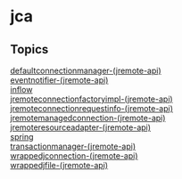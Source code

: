 # jca

<PageHeader />

## Topics

[defaultconnectionmanager-(jremote-api)](./defaultconnectionmanager-(jremote-api))  
[eventnotifier-(jremote-api)](./eventnotifier-(jremote-api))  
[inflow](./inflow)  
[jremoteconnectionfactoryimpl-(jremote-api)](./jremoteconnectionfactoryimpl-(jremote-api))  
[jremoteconnectionrequestinfo-(jremote-api)](./jremoteconnectionrequestinfo-(jremote-api))  
[jremotemanagedconnection-(jremote-api)](./jremotemanagedconnection-(jremote-api))  
[jremoteresourceadapter-(jremote-api)](./jremoteresourceadapter-(jremote-api))  
[spring](./spring)  
[transactionmanager-(jremote-api)](./transactionmanager-(jremote-api))  
[wrappedjconnection-(jremote-api)](./wrappedjconnection-(jremote-api))  
[wrappedjfile-(jremote-api)](./wrappedjfile-(jremote-api))  

  
<PageFooter />
